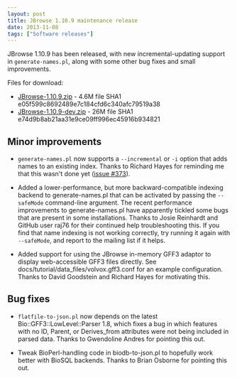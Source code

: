 ```yaml
---
layout: post
title: JBrowse 1.10.9 maintenance release
date: 2013-11-08
tags: ["Software releases"]
---
```


JBrowse 1.10.9 has been released, with new incremental-updating support in `generate-names.pl`, along with some other bug fixes and small improvements.

Files for download:

*   [JBrowse-1.10.9.zip](/wordpress/wp-content/plugins/download-monitor/download.php?id=79 "download JBrowse-1.10.9.zip") - 4.6M
file SHA1 e05f599c8692489e7c184cfd6c340afc79519a38
*   [JBrowse-1.10.9-dev.zip](http://jbrowse.org/wordpress/wp-content/plugins/download-monitor/download.php?id=80 "download JBrowse-1.10.9-dev.zip") - 26M
file SHA1 e74d9b8ab21aa31e9ce09ff996ec45916b934821

## Minor improvements

*   `generate-names.pl` now supports a `--incremental` or `-i` option
that adds names to an existing index.  Thanks to Richard Hayes for
reminding me that this wasn't done yet ([issue #373](https://github.com/gmod/jbrowse/issues/373)).

*   Added a lower-performance, but more backward-compatible indexing
backend to generate-names.pl that can be activated by passing the
`--safeMode` command-line argument.  The recent performance
improvements to generate-names.pl have apparently tickled some bugs
that are present in some installations.  Thanks to Josie Reinhardt
and GitHub user raj76 for their continued help troubleshooting
this.  If you find that name indexing is not working correctly, try
running it again with `--safeMode`, and report to the mailing list
if it helps.

*   Added support for using the JBrowse in-memory GFF3 adaptor to
display web-accessible GFF3 files directly.  See
docs/tutorial/data_files/volvox.gff3.conf for an example
configuration.  Thanks to David Goodstein and Richard Hayes for
motivating this.

## Bug fixes

*   `flatfile-to-json.pl` now depends on the latest
Bio::GFF3::LowLevel::Parser 1.8, which fixes a bug in which
features with no ID, Parent, or Derives_from attributes were not
being included in parsed data.  Thanks to Gwendoline Andres for
pointing this out.

*   Tweak BioPerl-handling code in biodb-to-json.pl to hopefully work
better with BioSQL backends. Thanks to Brian Osborne for pointing
this out.